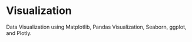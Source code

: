 # Visualization
Data Visualization using Matplotlib, Pandas Visualization, Seaborn, ggplot, and Plotly.
